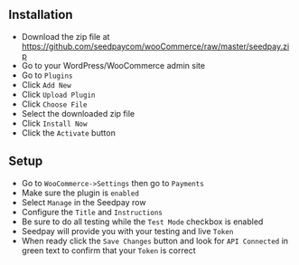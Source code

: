 ## Installation
* Download the zip file at https://github.com/seedpaycom/wooCommerce/raw/master/seedpay.zip
* Go to your WordPress/WooCommerce admin site
* Go to `Plugins`
* Click `Add New`
* Click `Upload Plugin`
* Click `Choose File`
* Select the downloaded zip file
* Click `Install Now`
* Click the `Activate` button


## Setup
* Go to `WooCommerce->Settings` then go to `Payments` 
* Make sure the plugin is `enabled`
* Select `Manage` in the Seedpay row
* Configure the `Title` and `Instructions`
* Be sure to do all testing while the `Test Mode` checkbox is enabled
* Seedpay will provide you with your testing and live `Token`
* When ready click the `Save Changes` button and look for `API Connected` in green text to confirm that your `Token` is correct
